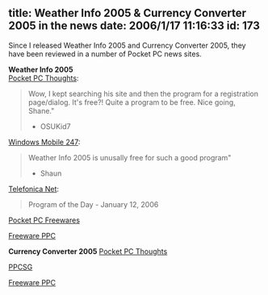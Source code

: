 title: Weather Info 2005 & Currency Converter 2005 in the news
date: 2006/1/17 11:16:33
id: 173
---
Since I released Weather Info 2005 and Currency Converter 2005, they have been reviewed in a number of Pocket PC news sites.

**Weather Info 2005**  
[Pocket PC Thoughts](http://www.pocketpcthoughts.com/index.php?action=expand,45299&/shane_church_releases_weather_info_2005_and_currency_converter_2005.htm):   
> Wow, I kept searching his site and then the program for a registration page/dialog. It's free?! Quite a program to be free. Nice going, Shane." 
> - OSUKid7

[Windows Mobile 247](http://www.clieuk.co.uk/News_Archive/windowsmobilenews-archive-1-1-2006.shtml):  
> Weather Info 2005 is unusally free for such a good program" 
> - Shaun  

[Telefonica Net](http://descargas.telefonica.terra.es/index.phtml?n_id=6):  
> Program of the Day - January 12, 2006

[Pocket PC Freewares](http://www.pocketpcfreewares.com/en/index.php?soft=1147)

[Freeware PPC](http://www.freewareppc.com/misc/weatherinfo2005.shtml)

**Currency Converter 2005**
[Pocket PC Thoughts](http://www.pocketpcthoughts.com/index.php?action=expand,45299&/shane_church_releases_weather_info_2005_and_currency_converter_2005.htm)

[PPCSG](http://www.ppcsg.com/index.php?s=fe5017ea5f1665bd63dbf799b28ad6b3&showtopic=68154)

[Freeware PPC](http://www.freewareppc.com/calculator/currencyconverter2005.shtml)